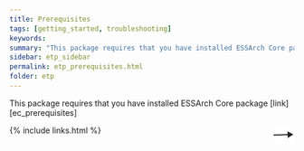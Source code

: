 ```yaml
---
title: Prerequisites
tags: [getting_started, troubleshooting]
keywords:
summary: "This package requires that you have installed ESSArch Core package"
sidebar: etp_sidebar
permalink: etp_prerequisites.html
folder: etp
---
```


This package requires that you have installed ESSArch Core package [link][ec_prerequisites]

[<img align="right" src="images/n.png">](etp_prepare_environment.html)
{% include links.html %}
